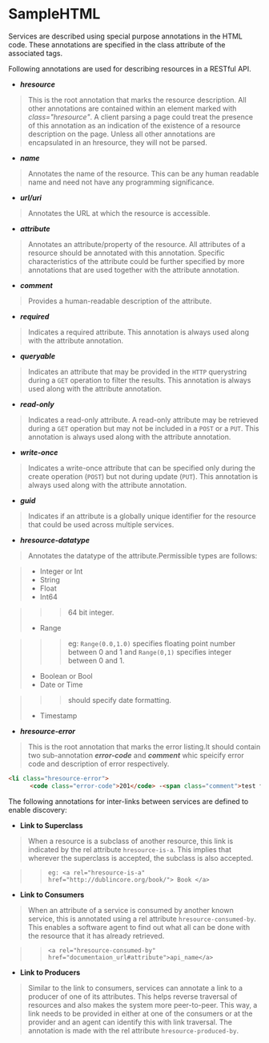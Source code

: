 SampleHTML
==========

Services are described using special purpose annotations in the HTML code. These annotations are specified in the
class attribute of the associated tags. 

Following annotations are used for describing resources in a RESTful API.


* **_hresource_**
> This is the root annotation that marks the resource description. All other annotations are contained within an element marked with _class="hresource"_. A client parsing a page could treat the presence of this annotation as an indication of the existence of a resource description on the page. Unless all other annotations are encapsulated in an hresource, they will not be parsed.

* **_name_**
> Annotates the name of the resource. This can be any human readable name and need not have any programming significance.

* **_url/uri_**
> Annotates the URL at which the resource is accessible.

* **_attribute_**
> Annotates an attribute/property of the resource. All attributes of a resource should be annotated with this annotation. Specific characteristics of the attribute could be further specified by more annotations that are used together with the attribute annotation. 

* **_comment_**
> Provides a human-readable description of the attribute.

* **_required_**
> Indicates a required attribute. This annotation is always used along with the attribute annotation. 

* **_queryable_**
> Indicates an attribute that may be provided in the `HTTP` querystring during a  `GET` operation to filter the results. This annotation is always used along with the attribute annotation. 

* **_read-only_**
> Indicates a read-only attribute. A read-only attribute may be retrieved during a  `GET`  operation but may not be included in a `POST` or a `PUT`. This annotation is always used along with the attribute annotation. 

* **_write-once_**
> Indicates a write-once attribute that can be specified only during the create operation (`POST`) but not during update (`PUT`). This annotation is always used along with the attribute annotation. 

* **_guid_**
> Indicates if an attribute is a globally unique identifier for the resource that could be used across multiple services.

* **_hresource-datatype_**
> Annotates the datatype  of the attribute.Permissible types are follows:

> * Integer or Int 
> * String
> * Float
> * Int64

>>> 64 bit integer. 
> * Range

>>> eg: ` Range(0.0,1.0) ` specifies floating point number between 0 and 1 and ` Range(0,1) ` specifies integer between 0 and 1.
> * Boolean or Bool
> * Date or Time

>>> should specify date formatting.
> * Timestamp

* **_hresource-error_**
> This is the root annotation that marks the error listing.It should contain two sub-annotation **_error-code_** and **_comment_** whic speicify error code and description of error respectively.
~~~~HTML
<li class="hresource-error">
      <code class="error-code">201</code> -<span class="comment">test failed</span>
~~~~ 


The following annotations for inter-links between services are defined to enable discovery: 

* **Link to Superclass**
> When a resource is a subclass of another resource, this link is indicated by the rel attribute `hresource-is-a`. This implies that wherever the superclass is accepted, the subclass is also accepted. 

>> `eg: <a rel="hresource-is-a" href="http://dublincore.org/book/"> Book </a>` 

* **Link to Consumers**
> When an attribute of a service is consumed by another known service, this is annotated using a rel attribute `hresource-consumed-by`. This enables a software agent to find out what all can be done with the resource that it has already retrieved.

>> `<a rel="hresource-consumed-by" href="documentaion_url#attribute">api_name</a>`

* **Link to Producers**
> Similar to the link to consumers, services can annotate a link to a producer of one of its attributes. This helps reverse traversal of resources and also  makes the system more peer-to-peer. This way, a link needs to be provided in either at one of the consumers or at the provider and an agent can identify this with link traversal. The annotation is made with the rel attribute `hresource-produced-by`.

